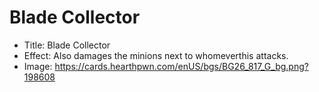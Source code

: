 # Blade Collector
- Title:  Blade Collector
- Effect:  Also damages the minions next to whomeverthis attacks.
- Image:  https://cards.hearthpwn.com/enUS/bgs/BG26_817_G_bg.png?198608
